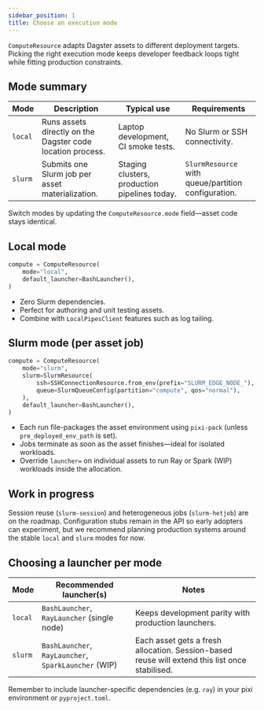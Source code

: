 ```yaml
---
sidebar_position: 1
title: Choose an execution mode
---
```


`ComputeResource` adapts Dagster assets to different deployment targets. Picking the right execution mode keeps developer feedback loops tight while fitting production constraints.

## Mode summary

| Mode | Description | Typical use | Requirements |
| --- | --- | --- | --- |
| `local` | Runs assets directly on the Dagster code location process. | Laptop development, CI smoke tests. | No Slurm or SSH connectivity. |
| `slurm` | Submits one Slurm job per asset materialization. | Staging clusters, production pipelines today. | `SlurmResource` with queue/partition configuration. |

Switch modes by updating the `ComputeResource.mode` field—asset code stays identical.

## Local mode

```python
compute = ComputeResource(
    mode="local",
    default_launcher=BashLauncher(),
)
```

- Zero Slurm dependencies.
- Perfect for authoring and unit testing assets.
- Combine with `LocalPipesClient` features such as log tailing.

## Slurm mode (per asset job)

```python
compute = ComputeResource(
    mode="slurm",
    slurm=SlurmResource(
        ssh=SSHConnectionResource.from_env(prefix="SLURM_EDGE_NODE_"),
        queue=SlurmQueueConfig(partition="compute", qos="normal"),
    ),
    default_launcher=BashLauncher(),
)
```

- Each run file-packages the asset environment using `pixi-pack` (unless `pre_deployed_env_path` is set).
- Jobs terminate as soon as the asset finishes—ideal for isolated workloads.
- Override `launcher=` on individual assets to run Ray or Spark (WIP) workloads inside the allocation.

## Work in progress

Session reuse (`slurm-session`) and heterogeneous jobs (`slurm-hetjob`) are on the roadmap. Configuration stubs remain in the API so early adopters can experiment, but we recommend planning production systems around the stable `local` and `slurm` modes for now.



## Choosing a launcher per mode

| Mode | Recommended launcher(s) | Notes |
| --- | --- | --- |
| `local` | `BashLauncher`, `RayLauncher` (single node) | Keeps development parity with production launchers. |
| `slurm` | `BashLauncher`, `RayLauncher`, `SparkLauncher` (WIP) | Each asset gets a fresh allocation. Session-based reuse will extend this list once stabilised. |

Remember to include launcher-specific dependencies (e.g. `ray`) in your pixi environment or `pyproject.toml`.
